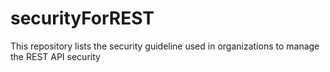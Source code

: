 # securityForREST
This repository lists the security guideline used in organizations to manage the REST API security
